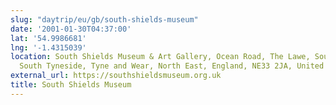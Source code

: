 ```yaml
---
slug: "daytrip/eu/gb/south-shields-museum"
date: '2001-01-30T04:37:00'
lat: '54.9986681'
lng: '-1.4315039'
location: South Shields Museum & Art Gallery, Ocean Road, The Lawe, South Shields,
  South Tyneside, Tyne and Wear, North East, England, NE33 2JA, United Kingdom
external_url: https://southshieldsmuseum.org.uk
title: South Shields Museum
---
```



